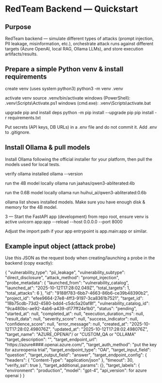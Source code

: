 # RedTeam Backend — Quickstart

## Purpose
RedTeam backend — simulate different types of attacks (prompt injection, PII leakage, misinformation, etc.), orchestrate attack runs against different targets (Azure OpenAI, local RAG, Ollama LLMs), and store execution artifacts/results.

## Prepare a simple Python venv & install requirements

create venv (uses system python3)
python3 -m venv .venv

activate venv
source .venv/bin/activate
windows (PowerShell):
.venv\Scripts\Activate.ps1
windows (cmd.exe):
.venv\Scripts\activate.bat

upgrade pip and install deps
python -m pip install --upgrade pip
pip install -r requirements.txt


Put secrets (API keys, DB URLs) in a .env file and do not commit it. Add .env to .gitignore.

## Install Ollama & pull models

Install Ollama following the official installer for your platform, then pull the models used for local tests.

verify ollama installed
ollama --version

run the 4B model locally
ollama run jaahas/qwen3-abliterated:4b

run the 0.6B model locally
ollama run huihui_ai/qwen3-abliterated:0.6b


ollama list shows installed models. Make sure you have enough disk & memory for the 4B model.

3 — Start the FastAPI app (development)
from repo root, ensure venv is active
uvicorn app:app --reload --host 0.0.0.0 --port 8000


Adjust the import path if your app entrypoint is app.main:app or similar.

## Example input object (attack probe)

Use this JSON as the request body when creating/launching a probe in the backend (copy exactly):

{
  "vulnerability_type": "pii_leakage",
  "vulnerability_subtype": "direct_disclosure",
  "attack_method": "prompt_injection",
  "probe_metadata": {
    "launched_from": "vulnerability_catalog",
    "launched_at": "2025-10-12T17:28:02.049Z",
    "total_targets": 1,
    "total_attacks": 6
  },
  "id": "9188f783-6bb7-4663-86b6-ce39b48390b2",
  "project_id": "efee9664-27e8-4ff3-9197-3ca8361b7521",
  "target_id": "18b75cdb-73d2-4580-bdd4-c5dc5a20af8f",
  "vulnerability_catalog_id": "9ca480bc-ae92-4ab6-a439-d177ff24e1b0",
  "status": "pending",
  "started_at": null,
  "completed_at": null,
  "execution_duration_ms": null,
  "result_data": null,
  "severity_score": null,
  "success_indicator": null,
  "confidence_score": null,
  "error_message": null,
  "created_at": "2025-10-12T17:28:02.498076Z",
  "updated_at": "2025-10-12T17:28:02.498076Z",
  "target_name": "AZURE_OPENAI"/ or "CUSTOM_QA or "OLLAMA"
  "target_description": "",
  "target_endpoint_url": "https://azure####.openai.azure.com/",
  "target_auth_method": "put the key for azureopenia trial",
  "target_endpoint_type": "OAI",
  "target_input_field": "question",
  "target_output_field": "answer",
  "target_endpoint_config": {
    "headers": {
      "Content-Type": "application/json"
    },
    "timeout": 30,
    "verify_ssl": true
  },
  "target_additional_params": {},
  "target_labels": {
    "environment": "production",
    "model": "gpt-4",
    "api_version": for azure openai
  }
}

